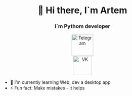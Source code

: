 <div id="header" align="center">
    <h1>👋 Hi there, I`m Artem</h1>
    <h3>I`m Pythom developer</h3>
</div>
<div id="body" align="center">
    <a href="https://t.me/mashinka98">
        <img src="https://cdn-icons-png.flaticon.com/128/3488/3488463.png" alt="Telegram" width="68px"/>
    </a>
    <br>
    <a href="https://vk.com/libimiq_artemka">
        <img src="https://cdn-icons-png.flaticon.com/128/3536/3536582.png" alt="VK" width="60px"/>
    </a>
</div>

<!--
**ArtemPristavka/ArtemPristavka** is a ✨ _special_ ✨ repository because its `README.md` (this file) appears on your GitHub profile.

Here are some ideas to get you started:

- 🔭 I’m currently working on ...
- 🤔 I’m looking for help with ...
- 👯 I’m looking to collaborate on ...
- 💬 Ask me about ...
- 😄 Pronouns: ...
- 📫 How to reach me: ...
-->
- 🌱 I’m currently learning Web, dev a desktop app
- ⚡ Fun fact: Make mistakes - it helps
